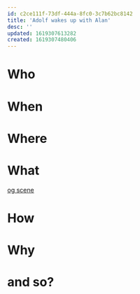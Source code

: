 ```yaml
---
id: c2ce111f-73df-444a-8fc0-3c7b62bc8142
title: 'Adolf wakes up with Alan'
desc: ''
updated: 1619307613282
created: 1619307480406
---
```

# Who

# When

# Where

# What
[og scene](https://github.com/9ae/ace/blob/master/chapters/04.md#adolf-wakes-up-at-alans-place)

# How

# Why

# and so?
